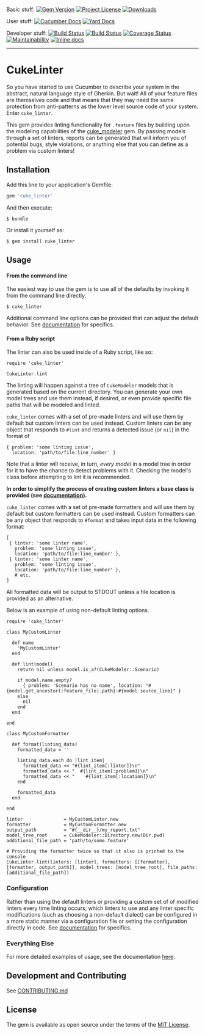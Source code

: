 Basic stuff:
[![Gem Version](https://badge.fury.io/rb/cuke_linter.svg)](https://rubygems.org/gems/cuke_linter)
[![Project License](https://img.shields.io/badge/license-MIT-blue.svg)](https://opensource.org/licenses/mit-license.php)
[![Downloads](https://img.shields.io/gem/dt/cuke_linter.svg)](https://rubygems.org/gems/cuke_linter)

User stuff:
[![Cucumber Docs](http://img.shields.io/badge/Documentation-Features-green.svg)](https://app.cucumber.pro/projects/cuke_linter)
[![Yard Docs](http://img.shields.io/badge/Documentation-API-blue.svg)](https://www.rubydoc.info/gems/cuke_linter)

Developer stuff:
[![Build Status](https://travis-ci.org/enkessler/cuke_linter.svg?branch=master)](https://travis-ci.org/enkessler/cuke_linter)
[![Build Status](https://ci.appveyor.com/api/projects/status/g5o70u747x073evy/branch/master?svg=true)](https://ci.appveyor.com/project/enkessler/cuke-linter/branch/master)
[![Coverage Status](https://coveralls.io/repos/github/enkessler/cuke_linter/badge.svg?branch=master)](https://coveralls.io/github/enkessler/cuke_linter?branch=master)
[![Maintainability](https://api.codeclimate.com/v1/badges/d1b86760e59a457c8e73/maintainability)](https://codeclimate.com/github/enkessler/cuke_linter/maintainability)
[![Inline docs](http://inch-ci.org/github/enkessler/cuke_linter.svg?branch=master)](https://inch-ci.org/github/enkessler/cuke_linter?branch=master)

---

# CukeLinter

So you have started to use Cucumber to describe your system in the abstract, natural language style of Gherkin. But wait! All of your feature files are themselves code and that means that they may need the same protection from anti-patterns as the lower level source code of your system. Enter `cuke_linter`.

This gem provides linting functionality for `.feature` files by building upon the modeling capabilities of the [cuke_modeler](https://github.com/enkessler/cuke_modeler) gem. By passing models through a set of linters, reports can be generated that will inform you of potential bugs, style violations, or anything else that you can define as a problem  via custom linters! 

## Installation

Add this line to your application's Gemfile:

```ruby
gem 'cuke_linter'
```

And then execute:

    $ bundle

Or install it yourself as:

    $ gem install cuke_linter

## Usage

#### From the command line

The easiest way to use the gem is to use all of the defaults by invoking it from the command line directly.

```
$ cuke_linter
```

Additional command line options can be provided that can adjust the default behavior. See [documentation](#documentation) for specifics.

#### From a Ruby script

The linter can also be used inside of a Ruby script, like so:

```
require 'cuke_linter'

CukeLinter.lint
```

The linting will happen against a tree of `CukeModeler` models that is generated based on the current directory. You can generate your own model trees and use them instead, if desired, or even provide specific file paths that will be modeled and linted.

`cuke_linter` comes with a set of pre-made linters and will use them by default but custom linters can be used instead. Custom linters can be any object that responds to `#lint` and returns a detected issue (or `nil`) in the format of

```
{ problem: 'some linting issue',
  location: 'path/to/file:line_number' }
```

Note that a linter will receive, in turn, *every model* in a model tree in order for it to have the chance to detect problems with it. Checking the model's class before attempting to lint it is recommended.

**In order to simplify the process of creating custom linters a base class is provided (see [documentation](#documentation)).**

`cuke_linter` comes with a set of pre-made formatters and will use them by default but custom formatters can be used instead. Custom formatters can be any object that responds to `#format` and takes input data in the following format:

```
[
 { linter: 'some linter name',
   problem: 'some linting issue',
   location: 'path/to/file:line_number' },
 { linter: 'some linter name',
   problem: 'some linting issue',
   location: 'path/to/file:line_number' },
   # etc.
]
```

All formatted data will be output to STDOUT unless a file location is provided as an alternative.

Below is an example of using non-default linting options.

```
require 'cuke_linter'

class MyCustomLinter

  def name
    'MyCustomLinter'
  end

  def lint(model)
    return nil unless model.is_a?(CukeModeler::Scenario)

    if model.name.empty?
      { problem: 'Scenario has no name', location: "#{model.get_ancestor(:feature_file).path}:#{model.source_line}" }
    else
      nil
    end
  end

end

class MyCustomFormatter

  def format(linting_data)
    formatted_data = ''

    linting_data.each do |lint_item|
      formatted_data << "#{lint_item[:linter]}\n"
      formatted_data << "  #{lint_item[:problem]}\n"
      formatted_data << "    #{lint_item[:location]}\n"
    end

    formatted_data
  end

end

linter               = MyCustomLinter.new
formatter            = MyCustomFormatter.new
output_path          = "#{__dir__}/my_report.txt"
model_tree_root      = CukeModeler::Directory.new(Dir.pwd)
additional_file_path = 'path/to/some.feature'

# Providing the formatter twice so that it also is printed to the console
CukeLinter.lint(linters: [linter], formatters: [[formatter], [formatter, output_path]], model_trees: [model_tree_root], file_paths: [additional_file_path])
```

### Configuration

Rather than using the default linters or providing a custom set of of modified linters every time linting occurs, which linters to use and any linter specific modifications (such as choosing a non-default dialect) can be configured in a more static manner via a configuration file or setting the configuration directly in code. See [documentation](#documentation) for specifics.


### <a id="documentation"></a>Everything Else

For more detailed examples of usage, see the documentation [here](https://app.cucumber.pro/projects/cuke_linter).

## Development and Contributing

See [CONTRIBUTING.md](https://github.com/enkessler/cuke_linter/blob/master/CONTRIBUTING.md)


## License

The gem is available as open source under the terms of the [MIT License](https://opensource.org/licenses/MIT).

